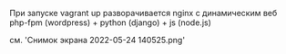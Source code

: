 При запуске vagrant up разворачивается nginx с динамическим веб
php-fpm (wordpress) + python (django) + js (node.js)

см. 'Снимок экрана 2022-05-24 140525.png'
